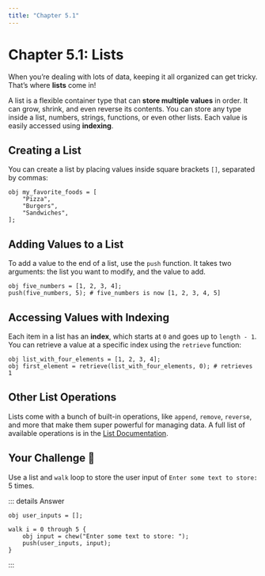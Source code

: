 ```yaml
---
title: "Chapter 5.1"
---
```


# Chapter 5.1: Lists

When you’re dealing with lots of data, keeping it all organized can get tricky. That’s where **lists** come in!

A list is a flexible container type that can **store multiple values** in order. It can grow, shrink, and even reverse its contents. You can store any type inside a list, numbers, strings, functions, or even other lists. Each value is easily accessed using **indexing**.

## Creating a List

You can create a list by placing values inside square brackets `[]`, separated by commas:

```
obj my_favorite_foods = [
    "Pizza",
    "Burgers",
    "Sandwiches",
];
````

## Adding Values to a List

To add a value to the end of a list, use the `push` function. It takes two arguments: the list you want to modify, and the value to add.

```
obj five_numbers = [1, 2, 3, 4];
push(five_numbers, 5); # five_numbers is now [1, 2, 3, 4, 5]
```

## Accessing Values with Indexing

Each item in a list has an **index**, which starts at `0` and goes up to `length - 1`.
You can retrieve a value at a specific index using the `retrieve` function:

```
obj list_with_four_elements = [1, 2, 3, 4];
obj first_element = retrieve(list_with_four_elements, 0); # retrieves 1
```

## Other List Operations

Lists come with a bunch of built-in operations, like `append`, `remove`, `reverse`, and more that make them super powerful for managing data. A full list of available operations is in the [List Documentation](/docs/types/list#operations).

## Your Challenge 🤔

Use a list and `walk` loop to store the user input of `Enter some text to store: ` 5 times.

::: details Answer
```
obj user_inputs = [];

walk i = 0 through 5 {
    obj input = chew("Enter some text to store: ");
    push(user_inputs, input);
}
```
:::
